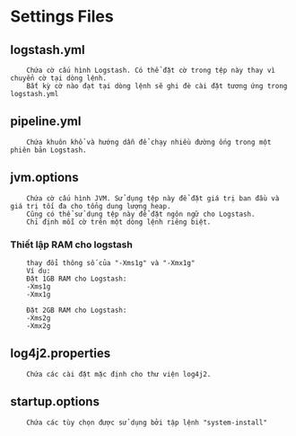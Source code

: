 #	Settings Files

##	logstash.yml
```
	Chứa cờ cấu hình Logstash. Có thể đặt cờ trong tệp này thay vì chuyển cờ tại dòng lệnh. 
	Bất kỳ cờ nào đạt tại dòng lệnh sẽ ghi đè cài đặt tương ứng trong logstash.yml
```

##	pipeline.yml
```
	Chứa khuôn khổ và hướng dẫn để chạy nhiều đường ống trong một phiên bản Logstash.
```

##	jvm.options
```
	Chứa cờ cấu hình JVM. Sử dụng tệp này để đặt giá trị ban đầu và giá trị tối đa cho tổng dung lượng heap.
	Cũng có thể sử dụng tệp này để đặt ngôn ngữ cho Logstash.
	Chỉ định mỗi cờ trên một dòng lệnh riêng biệt.
```
###	Thiết lập RAM cho logstash
```
	thay đổi thông số của "-Xms1g" và "-Xmx1g"
	Ví dụ:
	Đặt 1GB RAM cho Logstash:
	-Xms1g
	-Xmx1g

	Đặt 2GB RAM cho Logstash:
	-Xms2g
	-Xmx2g	
```

##	log4j2.properties
```
	Chứa các cài đặt mặc định cho thư viện log4j2.
```

##	startup.options
```
	Chứa các tùy chọn được sử dụng bởi tập lệnh "system-install"
```